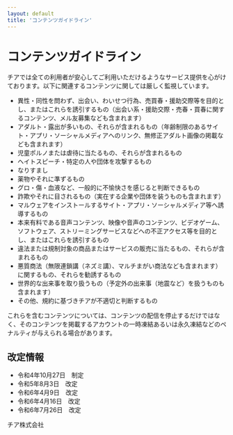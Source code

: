 ```yaml
---
layout: default
title: 'コンテンツガイドライン'
---
```


# コンテンツガイドライン
チアでは全ての利用者が安心してご利用いただけるようなサービス提供を心がけております。以下に関連するコンテンツに関しては厳しく監視しています。

 - 異性・同性を問わず、出会い、わいせつ⾏為、売買春・援助交際等を⽬的とし、またはこれらを誘引するもの（出会い系・援助交際・売春・買春に関するコンテンツ、メル友募集なども含まれます）
 - アダルト・露出が多いもの、それらが含まれるもの（年齢制限のあるサイト・アプリ・ソーシャルメディアへのリンク、無修正アダルト画像の掲載なども含まれます）
 - 児童ポルノまたは虐待に当たるもの、それらが含まれるもの
 - ヘイトスピーチ・特定の人や団体を攻撃するもの
 - なりすまし
 - 薬物やそれに準ずるもの
 - グロ・傷・血液など、一般的に不愉快さを感じると判断できるもの
 - 詐欺やそれに目されるもの（実在する企業や団体を装うものも含まれます）
 - マルウェアをインストールするサイト・アプリ・ソーシャルメディア等へ誘導するもの
 - 本来有料である音声コンテンツ、映像や音声のコンテンツ、ビデオゲーム、ソフトウェア、ストリーミングサービスなどへの不正アクセス等を目的とし、またはこれらを誘引するもの
 - 違法または規制対象の商品またはサービスの販売に当たるもの、それらが含まれるもの
 - 悪質商法（無限連鎖講（ネズミ講）、マルチまがい商法なども含まれます）に関するもの、それらを勧誘するもの
 - 世界的な出来事を取り扱うもの（予定外の出来事（地震など）を扱うものも含まれます）
 - その他、規約に基づきチアが不適切と判断するもの

これらを含むコンテンツについては、コンテンツの配信を停止するだけではなく、そのコンテンツを掲載するアカウントの一時凍結あるいは永久凍結などのペナルティが与えられる場合があります。

## 改定情報
* 令和4年10月27日　制定
* 令和5年8月3日　改定
* 令和6年4月9日　改定
* 令和6年4月16日　改定
* 令和6年7月26日　改定

チア株式会社